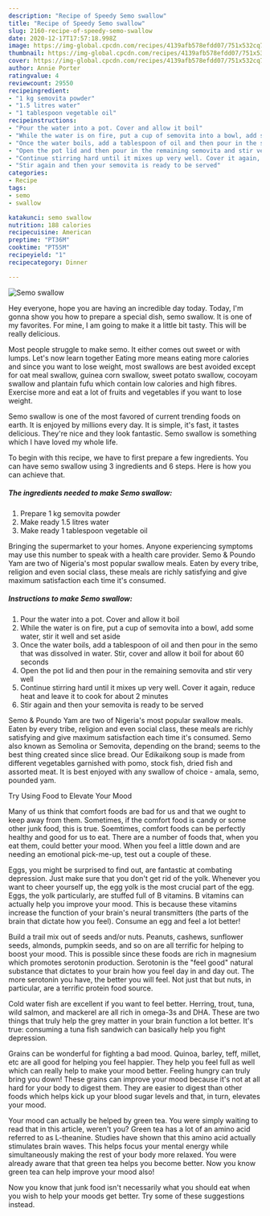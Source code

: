 ```yaml
---
description: "Recipe of Speedy Semo swallow"
title: "Recipe of Speedy Semo swallow"
slug: 2160-recipe-of-speedy-semo-swallow
date: 2020-12-17T17:57:18.998Z
image: https://img-global.cpcdn.com/recipes/4139afb578efdd07/751x532cq70/semo-swallow-recipe-main-photo.jpg
thumbnail: https://img-global.cpcdn.com/recipes/4139afb578efdd07/751x532cq70/semo-swallow-recipe-main-photo.jpg
cover: https://img-global.cpcdn.com/recipes/4139afb578efdd07/751x532cq70/semo-swallow-recipe-main-photo.jpg
author: Annie Porter
ratingvalue: 4
reviewcount: 29550
recipeingredient:
- "1 kg semovita powder"
- "1.5 litres water"
- "1 tablespoon vegetable oil"
recipeinstructions:
- "Pour the water into a pot. Cover and allow it boil"
- "While the water is on fire, put a cup of semovita into a bowl, add some water, stir it well and set aside"
- "Once the water boils, add a tablespoon of oil and then pour in the semo that was dissolved in water. Stir, cover and allow it boil for about 60 seconds"
- "Open the pot lid and then pour in the remaining semovita and stir very well"
- "Continue stirring hard until it mixes up very well. Cover it again, reduce heat and leave it to cook for about 2 minutes"
- "Stir again and then your semovita is ready to be served"
categories:
- Recipe
tags:
- semo
- swallow

katakunci: semo swallow 
nutrition: 188 calories
recipecuisine: American
preptime: "PT36M"
cooktime: "PT55M"
recipeyield: "1"
recipecategory: Dinner

---
```



![Semo swallow](https://img-global.cpcdn.com/recipes/4139afb578efdd07/751x532cq70/semo-swallow-recipe-main-photo.jpg)

Hey everyone, hope you are having an incredible day today. Today, I'm gonna show you how to prepare a special dish, semo swallow. It is one of my favorites. For mine, I am going to make it a little bit tasty. This will be really delicious.

Most people struggle to make semo. It either comes out sweet or with lumps. Let&#39;s now learn together Eating more means eating more calories and since you want to lose weight, most swallows are best avoided except for oat meal swallow, guinea corn swallow, sweet potato swallow, cocoyam swallow and plantain fufu which contain low calories and high fibres. Exercise more and eat a lot of fruits and vegetables if you want to lose weight.

Semo swallow is one of the most favored of current trending foods on earth. It is enjoyed by millions every day. It is simple, it's fast, it tastes delicious. They're nice and they look fantastic. Semo swallow is something which I have loved my whole life.


To begin with this recipe, we have to first prepare a few ingredients. You can have semo swallow using 3 ingredients and 6 steps. Here is how you can achieve that.

<!--inarticleads1-->

##### The ingredients needed to make Semo swallow:

1. Prepare 1 kg semovita powder
1. Make ready 1.5 litres water
1. Make ready 1 tablespoon vegetable oil


Bringing the supermarket to your homes. Anyone experiencing symptoms may use this number to speak with a health care provider. Semo &amp; Poundo Yam are two of Nigeria&#39;s most popular swallow meals. Eaten by every tribe, religion and even social class, these meals are richly satisfying and give maximum satisfaction each time it&#39;s consumed. 

<!--inarticleads2-->

##### Instructions to make Semo swallow:

1. Pour the water into a pot. Cover and allow it boil
1. While the water is on fire, put a cup of semovita into a bowl, add some water, stir it well and set aside
1. Once the water boils, add a tablespoon of oil and then pour in the semo that was dissolved in water. Stir, cover and allow it boil for about 60 seconds
1. Open the pot lid and then pour in the remaining semovita and stir very well
1. Continue stirring hard until it mixes up very well. Cover it again, reduce heat and leave it to cook for about 2 minutes
1. Stir again and then your semovita is ready to be served


Semo &amp; Poundo Yam are two of Nigeria&#39;s most popular swallow meals. Eaten by every tribe, religion and even social class, these meals are richly satisfying and give maximum satisfaction each time it&#39;s consumed. Semo also known as Semolina or Semovita, depending on the brand; seems to the best thing created since slice bread. Our Edikaikong soup is made from different vegetables garnished with pomo, stock fish, dried fish and assorted meat. It is best enjoyed with any swallow of choice - amala, semo, pounded yam. 

Try Using Food to Elevate Your Mood


Many of us think that comfort foods are bad for us and that we ought to keep away from them. Sometimes, if the comfort food is candy or some other junk food, this is true. Soemtimes, comfort foods can be perfectly healthy and good for us to eat. There are a number of foods that, when you eat them, could better your mood. When you feel a little down and are needing an emotional pick-me-up, test out a couple of these.

Eggs, you might be surprised to find out, are fantastic at combating depression. Just make sure that you don't get rid of the yolk. Whenever you want to cheer yourself up, the egg yolk is the most crucial part of the egg. Eggs, the yolk particularly, are stuffed full of B vitamins. B vitamins can actually help you improve your mood. This is because these vitamins increase the function of your brain's neural transmitters (the parts of the brain that dictate how you feel). Consume an egg and feel a lot better!

Build a trail mix out of seeds and/or nuts. Peanuts, cashews, sunflower seeds, almonds, pumpkin seeds, and so on are all terrific for helping to boost your mood. This is possible since these foods are rich in magnesium which promotes serotonin production. Serotonin is the "feel good" natural substance that dictates to your brain how you feel day in and day out. The more serotonin you have, the better you will feel. Not just that but nuts, in particular, are a terrific protein food source.

Cold water fish are excellent if you want to feel better. Herring, trout, tuna, wild salmon, and mackerel are all rich in omega-3s and DHA. These are two things that truly help the grey matter in your brain function a lot better. It's true: consuming a tuna fish sandwich can basically help you fight depression. 

Grains can be wonderful for fighting a bad mood. Quinoa, barley, teff, millet, etc are all good for helping you feel happier. They help you feel full as well which can really help to make your mood better. Feeling hungry can truly bring you down! These grains can improve your mood because it's not at all hard for your body to digest them. They are easier to digest than other foods which helps kick up your blood sugar levels and that, in turn, elevates your mood.

Your mood can actually be helped by green tea. You were simply waiting to read that in this article, weren't you? Green tea has a lot of an amino acid referred to as L-theanine. Studies have shown that this amino acid actually stimulates brain waves. This helps focus your mental energy while simultaneously making the rest of your body more relaxed. You were already aware that that green tea helps you become better. Now you know green tea can help improve your mood also!

Now you know that junk food isn't necessarily what you should eat when you wish to help your moods get better. Try  some  of  these  suggestions  instead.

